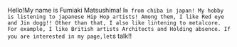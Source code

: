 Hello!My name is Fumiaki Matsushima! 
I`m from chiba in japan!
My hobby is listening to japanese Hip Hop artists!
Among them, I like Red eye and Jin dogg!!
Other than that, I also like lintening to metalcore.
For example, I like British artists Architects and Holding absence.
If you are interested in my page,let`s talk!!
